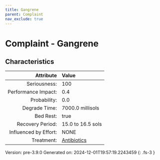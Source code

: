 ```yaml
---
title: Gangrene
parent: Complaint
nav_exclude: true
---
```

# Complaint - Gangrene

## Characteristics

| Attribute      | Value |
|--------:|:------|
|Seriousness:|100|
|Performance Impact:|0.4|
|Probability:|0.0|
|Degrade Time:|7000.0 millisols|
|Bed Rest:|true|
|Recovery Period:|15.0 to 16.5 sols|
|Influenced by Effort:|NONE|
|Treatment:|[Antibiotics](../treatment/antibiotics.html)|
 

Version: pre-3.9.0 Generated on: 2024-12-01T19:57:19.2243459
{: .fs-3 }